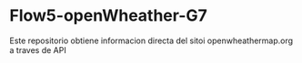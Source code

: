 # Flow5-openWheather-G7
Este repositorio obtiene informacion directa del sitoi openwheathermap.org a traves de API
